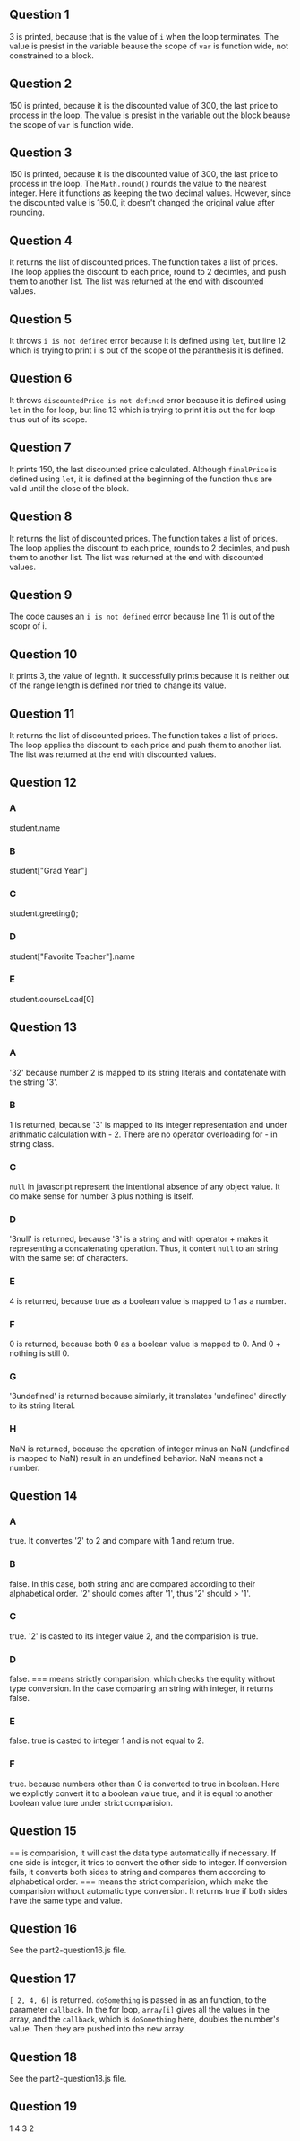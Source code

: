 ## Question 1
3 is printed, because that is the value of `i` when the loop terminates. The value is presist in the variable beause the scope of `var` is function wide, not constrained to a block.
## Question 2
150 is printed, because it is the discounted value of 300, the last price to process in the loop. The value is presist in the variable out the block beause the scope of `var` is function wide.
## Question 3
150 is printed, because it is the discounted value of 300, the last price to process in the loop. The `Math.round()` rounds the value to the nearest integer. Here it functions as keeping the two decimal values. However, since the discounted value is 150.0, it doesn't changed the original value after rounding. 
## Question 4
It returns the list of discounted prices. The function takes a list of prices. The loop applies the discount to each price, round to 2 decimles, and push them to another list. The list was returned at the end with discounted values. 
## Question 5
It throws `i is not defined` error because it is defined using `let`, but line 12 which is trying to print i is out of the scope of the paranthesis it is defined. 
## Question 6
It throws `discountedPrice is not defined` error because it is defined using `let` in the for loop, but line 13 which is trying to print it is out the for loop thus out of its scope. 
## Question 7
It prints 150, the last discounted price calculated. Although `finalPrice` is defined using `let`, it is defined at the beginning of the function thus are valid until the close of the block. 
## Question 8
It returns the list of discounted prices. The function takes a list of prices. The loop applies the discount to each price, rounds to 2 decimles, and push them to another list. The list was returned at the end with discounted values. 
## Question 9
The code causes an `i is not defined` error because line 11 is out of the scopr of i. 
## Question 10
It prints 3, the value of legnth. It successfully prints because it is neither out of the range length is defined nor tried to change its value. 
## Question 11
It returns the list of discounted prices. The function takes a list of prices. The loop applies the discount to each price and push them to another list. The list was returned at the end with discounted values. 
## Question 12
### A
student.name
### B
student["Grad Year"]
### C
student.greeting();
### D
student["Favorite Teacher"].name
### E
student.courseLoad[0]
## Question 13
### A
'32' because number 2 is mapped to its string literals and contatenate with the string '3'.
### B 
1 is returned, because '3' is mapped to its integer representation and under arithmatic calculation with - 2. There are no operator overloading for - in string class.  
### C
`null` in javascript represent the intentional absence of any object value. It do make sense for number 3 plus nothing is itself. 
### D
'3null' is returned, because '3' is a string and with operator + makes it representing a concatenating operation. Thus, it contert `null` to an string with the same set of characters.
### E
4 is returned, because true as a boolean value is mapped to 1 as a number. 
### F 
0 is returned, because both 0 as a boolean value is mapped to 0. And 0 + nothing is still 0. 
### G
'3undefined' is returned because similarly, it translates 'undefined' directly to its string literal. 
### H
NaN is returned, because the operation of integer minus an NaN (undefined is mapped to NaN) result in an undefined behavior. NaN means not a number. 
## Question 14
### A
true. It convertes '2' to 2 and compare with 1 and return true. 
### B
false. In this case, both string and are compared according to their alphabetical order. '2' should comes after '1', thus '2' should > '1'. 
### C
true. '2' is casted to its integer value 2, and the comparision is true. 
### D
false. === means strictly comparision, which checks the equlity without type conversion. In the case comparing an string with integer, it returns false. 
### E
false. true is casted to integer 1 and is not equal to 2. 
### F
true. because numbers other than 0 is converted to true in boolean. Here we explictly convert it to a boolean value true, and it is equal to another boolean value ture under strict comparision. 
## Question 15
== is comparision, it will cast the data type automatically if necessary. If one side is integer, it tries to convert the other side to integer. If conversion fails, it converts both sides to string and compares them according to alphabetical order. === means the strict comparision, which make the comparision without automatic type conversion. It returns true if both sides have the same type and value. 
## Question 16
See the part2-question16.js file.
## Question 17
`[ 2, 4, 6]` is returned. `doSomething` is passed in as an function, to the parameter `callback`. In the for loop, `array[i]` gives all the values in the array, and the `callback`, which is `doSomething` here, doubles the number's value. Then they are pushed into the new array. 
## Question 18
See the part2-question18.js file. 
## Question 19
1
4
3
2
